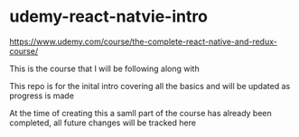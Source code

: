# udemy-react-natvie-intro

https://www.udemy.com/course/the-complete-react-native-and-redux-course/

This is the course that I will be following along with

This repo is for the inital intro covering all the basics and will be updated as progress is made

At the time of creating this a samll part of the course has already been completed, all future changes will be tracked here
